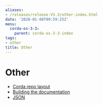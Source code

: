 ```yaml
---
aliases:
- /releases/release-V3.3/other-index.html
date: '2020-01-08T09:59:25Z'
menu:
  corda-os-3-3:
    parent: corda-os-3-3-index
tags:
- other
title: Other
---
```



# Other



* [Corda repo layout](corda-repo-layout.md)
* [Building the documentation](building-the-docs.md)
* [JSON](json.md)



